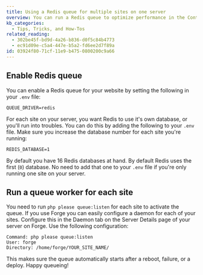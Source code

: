 ```yaml
---
title: Using a Redis queue for multiple sites on one server
overview: You can run a Redis queue to optimize performance in the Control Panel when using Spock. With a Redis Queue you can also push other tasks, like generating assets, into the background. This article explains how you can make a Redis queue work for multiple Statamic sites on one server.
kb_categories:
  - Tips, Tricks, and How-Tos
related_reading:
  - 302be45f-bd9d-4a26-b836-d0f5c84b4773
  - ec91d09e-c5a4-447e-b5a2-fd6ee2d7f89a
id: 03924f80-71cf-11e9-b475-0800200c9a66
---
```

## Enable Redis queue
You can enable a Redis queue for your website by setting the following in your `.env` file:

```.language-env
QUEUE_DRIVER=redis
```

For each site on your server, you want Redis to use it's own database, or you'll run into troubles. You can do this by adding the following to your `.env` file. Make sure you increase the database number for each site you're running:

```.language-env
REDIS_DATABASE=1
```

By default you have 16 Redis databases at hand. By default Redis uses the first (`0`) database. No need to add that one to your `.env` file if you're only running one site on your server.

## Run a queue worker for each site

You need to run `php please queue:listen` for each site to activate the queue. If you use Forge you can easily configure a daemon for each of your sites. Configure this in the Daemon tab on the Server Details page of your server on Forge. Use the following configuration:

```
Command: php please queue:listen
User: forge
Directory: /home/forge/YOUR_SITE_NAME/
```

This makes sure the queue automatically starts after a reboot, failure, or a deploy. Happy queueing!
